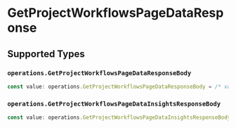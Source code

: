 # GetProjectWorkflowsPageDataResponse


## Supported Types

### `operations.GetProjectWorkflowsPageDataResponseBody`

```typescript
const value: operations.GetProjectWorkflowsPageDataResponseBody = /* values here */
```

### `operations.GetProjectWorkflowsPageDataInsightsResponseBody`

```typescript
const value: operations.GetProjectWorkflowsPageDataInsightsResponseBody = /* values here */
```


